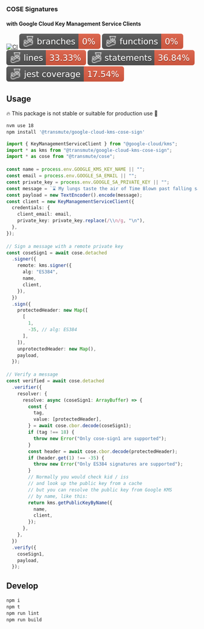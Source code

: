 ### COSE Signatures

#### with Google Cloud Key Management Service Clients

[![CI](https://github.com/transmute-industries/google-cloud-kms-cose-sign/actions/workflows/ci.yml/badge.svg)](https://github.com/transmute-industries/google-cloud-kms-cose-sign/actions/workflows/ci.yml)
![Branches](./badges/coverage-branches.svg)
![Functions](./badges/coverage-functions.svg)
![Lines](./badges/coverage-lines.svg)
![Statements](./badges/coverage-statements.svg)
![Jest coverage](./badges/coverage-jest%20coverage.svg)

## Usage

🔥 This package is not stable or suitable for production use 🚧

```bash
nvm use 18
npm install '@transmute/google-cloud-kms-cose-sign'
```

```ts
import { KeyManagementServiceClient } from "@google-cloud/kms";
import * as kms from "@transmute/google-cloud-kms-cose-sign";
import * as cose from "@transmute/cose";

const name = process.env.GOOGLE_KMS_KEY_NAME || "";
const email = process.env.GOOGLE_SA_EMAIL || "";
const private_key = process.env.GOOGLE_SA_PRIVATE_KEY || "";
const message = `⌛ My lungs taste the air of Time Blown past falling sands ⌛`;
const payload = new TextEncoder().encode(message);
const client = new KeyManagementServiceClient({
  credentials: {
    client_email: email,
    private_key: private_key.replace(/\\n/g, "\n"),
  },
});

// Sign a message with a remote private key
const coseSign1 = await cose.detached
  .signer({
    remote: kms.signer({
      alg: "ES384",
      name,
      client,
    }),
  })
  .sign({
    protectedHeader: new Map([
      [
        1,
        -35, // alg: ES384
      ],
    ]),
    unprotectedHeader: new Map(),
    payload,
  });

// Verify a message
const verified = await cose.detached
  .verifier({
    resolver: {
      resolve: async (coseSign1: ArrayBuffer) => {
        const {
          tag,
          value: [protectedHeader],
        } = await cose.cbor.decode(coseSign1);
        if (tag !== 18) {
          throw new Error("Only cose-sign1 are supported");
        }
        const header = await cose.cbor.decode(protectedHeader);
        if (header.get(1) !== -35) {
          throw new Error("Only ES384 signatures are supported");
        }
        // Normally you would check kid / iss
        // and look up the public key from a cache
        // but you can resolve the public key from Google KMS
        // by name, like this:
        return kms.getPublicKeyByName({
          name,
          client,
        });
      },
    },
  })
  .verify({
    coseSign1,
    payload,
  });
```

## Develop

```bash
npm i
npm t
npm run lint
npm run build
```
